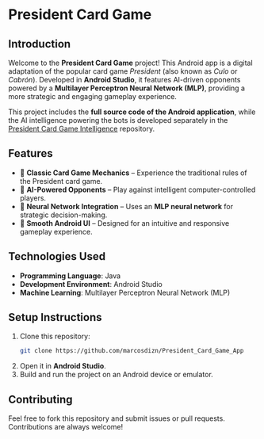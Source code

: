 # President Card Game

## Introduction
Welcome to the **President Card Game** project! This Android app is a digital adaptation of the popular card game *President* (also known as *Culo* or *Cabrón*). Developed in **Android Studio**, it features AI-driven opponents powered by a **Multilayer Perceptron Neural Network (MLP)**, providing a more strategic and engaging gameplay experience.

This project includes the **full source code of the Android application**, while the AI intelligence powering the bots is developed separately in the [President Card Game Intelligence](https://github.com/marcosdizn/President_Card_Game_Intelligence) repository.

## Features
- 🎴 **Classic Card Game Mechanics** – Experience the traditional rules of the President card game.  
- 🧠 **AI-Powered Opponents** – Play against intelligent computer-controlled players.  
- 🔗 **Neural Network Integration** – Uses an **MLP neural network** for strategic decision-making.  
- 📱 **Smooth Android UI** – Designed for an intuitive and responsive gameplay experience.  

## Technologies Used
- **Programming Language**: Java  
- **Development Environment**: Android Studio  
- **Machine Learning**: Multilayer Perceptron Neural Network (MLP)  

## Setup Instructions
1. Clone this repository:  
   ```sh
   git clone https://github.com/marcosdizn/President_Card_Game_App

2. Open it in **Android Studio**.
3. Build and run the project on an Android device or emulator.

## Contributing
Feel free to fork this repository and submit issues or pull requests. Contributions are always welcome!

